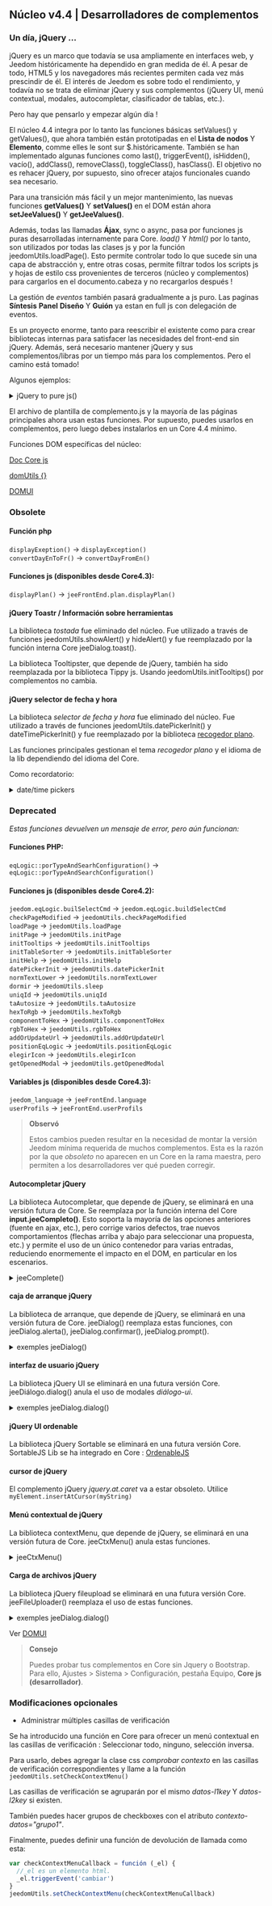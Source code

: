 ## Núcleo v4.4 | Desarrolladores de complementos

### Un día, jQuery ...

jQuery es un marco que todavía se usa ampliamente en interfaces web, y Jeedom históricamente ha dependido en gran medida de él. A pesar de todo, HTML5 y los navegadores más recientes permiten cada vez más prescindir de él. El interés de Jeedom es sobre todo el rendimiento, y todavía no se trata de eliminar jQuery y sus complementos (jQuery UI, menú contextual, modales, autocompletar, clasificador de tablas, etc.).

Pero hay que pensarlo y empezar algún día !

El núcleo 4.4 integra por lo tanto las funciones básicas setValues() y getValues(), que ahora también están prototipadas en el **Lista de nodos** Y **Elemento**, comme elles le sont sur $.históricamente. También se han implementado algunas funciones como last(), triggerEvent(), isHidden(), vacío(), addClass(), removeClass(), toggleClass(), hasClass(). El objetivo no es rehacer jQuery, por supuesto, sino ofrecer atajos funcionales cuando sea necesario.

Para una transición más fácil y un mejor mantenimiento, las nuevas funciones **getValues()** Y **setValues()** en el DOM están ahora **setJeeValues()** Y **getJeeValues()**.

Además, todas las llamadas **Ájax**, sync o async, pasa por funciones js puras desarrolladas internamente para Core. *load()* Y *html()* por lo tanto, son utilizados por todas las clases js y por la función jeedomUtils.loadPage(). Esto permite controlar todo lo que sucede sin una capa de abstracción y, entre otras cosas, permite filtrar todos los scripts js y hojas de estilo css provenientes de terceros (núcleo y complementos) para cargarlos en el documento.cabeza y no recargarlos después !

La gestión de *eventos* también pasará gradualmente a js puro. Las paginas **Síntesis** **Panel** **Diseño** Y **Guión** ya estan en full js con delegación de eventos.

Es un proyecto enorme, tanto para reescribir el existente como para crear bibliotecas internas para satisfacer las necesidades del front-end sin jQuery. Además, será necesario mantener jQuery y sus complementos/libras por un tiempo más para los complementos. Pero el camino está tomado!

Algunos ejemplos:

<details>

  <summary markdown="span">jQuery to pure js()</summary>

  ~~~js
  {% raw %}
  //jQuery:
  $('#table_objectSummary tbody').append(tr)
  $('#table_objectSummary tbody tr').last().setValues(_summary, '.objectSummaryAttr')

  // js puro:
  document.querySelector('#table_objectSummary tbody').insertAdjacentHTML('antes del fin', tr)
  document.querySelectorAll('#table_objectSummary tbody tr').último().setJeeValues(_summary, '.objectSummaryAttr')

  //jQuery:
  var eqId = $('.eqLogicAttr[data-l1key=id]').valor()
  var configuración = $('#config').getValues('.configKey')[0]
  var expresión = $(this).closest('.actionOnMessage').getValues('.expressionAttr')

  // js puro:
  var eqId = document.querySelector('.eqLogicAttr[data-l1key="id"]').jeeValue()
  var config = document.getElementById('config').getJeeValues('.configKey')[0]
  var expresión = this.closest('.actionOnMessage').getJeeValues('.expressionAttr')

  //jQuery:
  addMyTr: función (_datos) {
    vartr='>'
    tr+= '>'
    tr+='>'
    tr+='>'
    dejar nuevaFila = $(tr)
    newRow.setValues(datos, '.mytrDataAttr')
    $('#table_stuff tbody').append(newRow)
    //devuelve nuevafila
  }

  // js puro:
  addMyTr: función (_datos) {
    vartr='>'
    tr+= '>'
    tr+='>'
    tr+='>'
    let newRow = document.createElement('tr')
    nuevaFila.innerHTML = tr
    newRow.setJeeValues(_data, '.mytrDataAttr')
    document.getElementById('table_stuff').querySelector('tbody').appendChild(newRow)
    //devuelve nuevafila
  }

  //jQuery:
  $(function(){
    console.log('Dom listo!')
  })

  // Núcleo js:
  domUtils(función(){
    console.log('Dom listo!')
  })

  {% endraw %}
  ~~~

</details>

El archivo de plantilla de complemento.js y la mayoría de las páginas principales ahora usan estas funciones. Por supuesto, puedes usarlos en complementos, pero luego debes instalarlos en un Core 4.4 mínimo.

Funciones DOM específicas del núcleo:

[Doc Core js](/es_ES/dev/corejs/index)

[domUtils {}](https://github.com/jeedom/core/blob/alpha/core/dom/dom.utils.js)

[DOMUI](https://github.com/jeedom/core/blob/alpha/core/dom/dom.ui.js)



### Obsolete

#### Función php

`displayExeption()` -> `displayException()`  
`convertDayEnToFr()` -> `convertDayFromEn()`

#### Funciones js (disponibles desde Core4.3):

`displayPlan()` -> `jeeFrontEnd.plan.displayPlan()`

#### jQuery Toastr / Información sobre herramientas

La biblioteca *tostada* fue eliminado del núcleo. Fue utilizado a través de funciones jeedomUtils.showAlert() y hideAlert() y fue reemplazado por la función interna Core jeeDialog.toast().

La biblioteca Tooltipster, que depende de jQuery, también ha sido reemplazada por la biblioteca Tippy js. Usando jeedomUtils.initTooltips() por complementos no cambia.

#### jQuery selector de fecha y hora

La biblioteca *selector de fecha y hora* fue eliminado del núcleo. Fue utilizado a través de funciones jeedomUtils.datePickerInit() y dateTimePickerInit() y fue reemplazado por la biblioteca [recogedor plano](https://flatpickr.js.org/).

Las funciones principales gestionan el tema *recogedor plano* y el idioma de la lib dependiendo del idioma del Core.

Como recordatorio:

<details>

  <summary markdown="span">date/time pickers</summary>

  ~~~ html
  {% raw %}
  <input id="myDate" class="in_datepicker"/>
  <input id="myTime" class="in_timepicker"/>
  <input id="myCustomDatetime"/>
  {% endraw %}
  ~~~

  ~~~js
  {% raw %}
  jeedomUtils.datePickerInit() //Inicia todo input.in_datepicker
  jeedomUtils.dateTimePickerInit() //Inicia todo input.in_timepicker

  jeedomUtils.datePickerInit('Ymd H:i:00', '#myCustomDatetime') //Iniciará la entrada myCustomDatetime con formato personalizado
  {% endraw %}
  ~~~

</details>



### Deprecated

*Estas funciones devuelven un mensaje de error, pero aún funcionan:*

#### Funciones PHP:

`eqLogic::porTypeAndSearhConfiguration()` -> `eqLogic::porTypeAndSearchConfiguration()`  

#### Funciones js (disponibles desde Core4.2):

`jeedom.eqLogic.builSelectCmd` -> `jeedom.eqLogic.buildSelectCmd`  
`checkPageModified` -> `jeedomUtils.checkPageModified`  
`loadPage` -> `jeedomUtils.loadPage`  
`initPage` -> `jeedomUtils.initPage`  
`initTooltips` -> `jeedomUtils.initTooltips`  
`initTableSorter` -> `jeedomUtils.initTableSorter`  
`initHelp` -> `jeedomUtils.initHelp`  
`datePickerInit` -> `jeedomUtils.datePickerInit`  
`normTextLower` -> `jeedomUtils.normTextLower`  
`dormir` -> `jeedomUtils.sleep`  
`uniqId` -> `jeedomUtils.uniqId`  
`taAutosize` -> `jeedomUtils.taAutosize`  
`hexToRgb` -> `jeedomUtils.hexToRgb`  
`componentToHex` -> `jeedomUtils.componentToHex`  
`rgbToHex` -> `jeedomUtils.rgbToHex`  
`addOrUpdateUrl` -> `jeedomUtils.addOrUpdateUrl`  
`positionEqLogic` -> `jeedomUtils.positionEqLogic`  
`elegirIcon` -> `jeedomUtils.elegirIcon`  
`getOpenedModal` -> `jeedomUtils.getOpenedModal`  

#### Variables js (disponibles desde Core4.3):

`jeedom_language` -> `jeeFrontEnd.language`  
`userProfils` -> `jeeFrontEnd.userProfils`

> **Observó**
>
> Estos cambios pueden resultar en la necesidad de montar la versión Jeedom mínima requerida de muchos complementos. Esta es la razón por la que *obsoleto* no aparecen en un Core en la rama maestra, pero permiten a los desarrolladores ver qué pueden corregir.

#### Autocompletar jQuery

La biblioteca Autocompletar, que depende de jQuery, se eliminará en una versión futura de Core. Se reemplaza por la función interna del Core **input.jeeCompleto()**. Esto soporta la mayoría de las opciones anteriores (fuente en ajax, etc.), pero corrige varios defectos, trae nuevos comportamientos (flechas arriba y abajo para seleccionar una propuesta, etc.) y permite el uso de un único contenedor para varias entradas, reduciendo enormemente el impacto en el DOM, en particular en los escenarios.

<details>

  <summary markdown="span">jeeComplete()</summary>

  ~~~js
  {% raw %}
  //jQuery:
  $('input.auto').autocomplete({
    minLength: 1,
    source: dataArray
  })

  // Núcleo js:
  document.querySelector('input.auto').jeeComplete({
    minLength: 1,
    source: dataArray
  })
  {% endraw %}
  ~~~

</details>

#### caja de arranque jQuery

La biblioteca de arranque, que depende de jQuery, se eliminará en una versión futura de Core. jeeDialog() reemplaza estas funciones, con jeeDialog.alerta(), jeeDialog.confirmar(), jeeDialog.prompt().

<details>

  <summary markdown="span">exemples jeeDialog()</summary>

  ~~~js
  {% raw %}
  si (condición) {
    jeeDialog.alert('Esto está mal amigo!')
    return
  }

  jeeDialog.prompt('Ingrese nuevo nombre:', función (resultado) {
    si (resultado !== null) {
      //Hacer cosas
    }
  })

  jeeDialog.confirm('¿Realmente quieres eliminar esto??', función (resultado) {
    si (resultado) {
      //Hacer cosas
    } demás {
      //Hacer otras cosas
    }
  })

  {% endraw %}
  ~~~

</details>

#### interfaz de usuario jQuery

La biblioteca jQuery UI se eliminará en una futura versión Core. jeeDiálogo.dialog() anula el uso de modales *diálogo-ui*.

<details>

  <summary markdown="span">exemples jeeDialog.dialog()</summary>

  ~~~js
  {% raw %}
  // interfaz de usuario jQuery:
  $('#md_modal').dialog({
    title: "{{Administración del sistema}}"
  }).cargar('index.php?v=d&modal=system.action').dialog('abrir')

  //Diálogo principal de jee:
  jeeDialog.dialog({
    title: '{{Administración del sistema}}',
    contentUrl: 'index.php?v=d&modal=sistema.acción'
  })

  {% endraw %}
  ~~~

</details>

#### jQuery UI ordenable

La biblioteca jQuery Sortable se eliminará en una futura versión Core.
SortableJS Lib se ha integrado en Core : [OrdenableJS](http://sortablejs.github.io/Sortable/)

#### cursor de jQuery

El complemento jQuery *jquery.at.caret* va a estar obsoleto. Utilice `myElement.insertAtCursor(myString)`

#### Menú contextual de jQuery

La biblioteca contextMenu, que depende de jQuery, se eliminará en una versión futura de Core. jeeCtxMenu() anula estas funciones.

<details>

  <summary markdown="span">jeeCtxMenu()</summary>

  ~~~js
  {% raw %}
  var myCtxMenu = nuevo jeeCtxMenu({
    selector: '.nav.nav-tabs li', //Obligatorio!
    appendTo: 'div#div_pageContenedor',
    className: '', //Añadido al contenedor del menú
    items: {
      uniqueNameID: {
        name: '{{Mi artículo}}',
        isHtmlName: false,
        icon: 'fas fa-cogs',
        className: '', //Agregado al contenedor de elementos
        callback: function(key, opt) { //Devolución de llamada del elemento
        }
      },
      sep1: '-----',
    },
    callback: function(key, opt) { //Devolución de llamada predeterminada si no está configurada en el elemento
    }
    //isDisable: false,
    /*
    events: {
      show: función (optar) {
      },
      hide: función (optar) {
      }
    },
    */
    /*
    build: función (disparador) {
      var elementos del menú contextual = {}
      devolver {
        callback: función (tecla, opciones, evento) {
          //Establecer elementos...
        }
      },
      items: contextmenuitems
    },
    position: función (optar, x, y) {
    },
    */
  })

  {% endraw %}
  ~~~

</details>

#### Carga de archivos jQuery

La biblioteca jQuery fileupload se eliminará en una futura versión Core. jeeFileUploader() reemplaza el uso de estas funciones.

<details>

  <summary markdown="span">exemples jeeDialog.dialog()</summary>

  ~~~js
  {% raw %}
  // interfaz de usuario jQuery:
  $('#bt_uploadImage').fileupload({
    url: 'núcleo/ajax/plan.ajax.php?acción=cargarImagen&id=' + id
    dataType: 'json',
    done: función (evento, datos) {
      //Hacer cosas
    }
  })

  //Núcleo jeeFileUploader:
  nuevo jeeFileUploader({
    fileInput: document.getElementById('bt_uploadImg'),
    url: 'núcleo/ajax/plan.ajax.php?acción=cargarImagen&id=' + id
    /*
    add: función (evento, datos) {
      let currentPath = document.getElementById('bt_uploadImg').getAttribute('ruta-datos')
      datos.url = 'core/ajax/jeedom.ajax.php?acción=uploadImageIcon&filepath=' + rutaactual
      datos.enviar()
    },
    */
    done: función (evento, datos) {
      //Hacer cosas
    }
  })

  {% endraw %}
  ~~~

</details>

Ver [DOMUI](https://github.com/jeedom/core/blob/alpha/core/dom/dom.ui.js)

> **Consejo**
>
> Puedes probar tus complementos en Core sin Jquery o Bootstrap. Para ello, Ajustes > Sistema > Configuración, pestaña Equipo, **Core js (desarrollador)**.

### Modificaciones opcionales

- Administrar múltiples casillas de verificación

Se ha introducido una función en Core para ofrecer un menú contextual en las casillas de verificación : Seleccionar todo, ninguno, selección inversa.

Para usarlo, debes agregar la clase css *comprobar contexto* en las casillas de verificación correspondientes y llame a la función ``jeedomUtils.setCheckContextMenu()``

Las casillas de verificación se agruparán por el mismo *datos-l1key* Y *datos-l2key* si existen.

También puedes hacer grupos de checkboxes con el atributo *contexto-datos="grupo1"*.

Finalmente, puedes definir una función de devolución de llamada como esta:

````js
var checkContextMenuCallback = función (_el) {
  //_el es un elemento html.
  _el.triggerEvent('cambiar')
}
jeedomUtils.setCheckContextMenu(checkContextMenuCallback)
````


